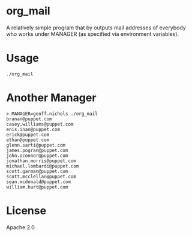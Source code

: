 # org_mail

A relatively simple program that by outputs mail addresses of everybody who
works under MANAGER (as specified via environment variables).


# Usage

`./org_mail`


# Another Manager

    > MANAGER=geoff.nichols ./org_mail
    branan@puppet.com
    casey.williams@puppet.com
    enis.inan@puppet.com
    erick@puppet.com
    ethan@puppet.com
    glenn.sarti@puppet.com
    james.pogran@puppet.com
    john.oconnor@puppet.com
    jonathan.morris@puppet.com
    michael.lombardi@puppet.com
    scott.garman@puppet.com
    scott.mcclellan@puppet.com
    sean.mcdonald@puppet.com
    william.hurt@puppet.com

# License

Apache 2.0

